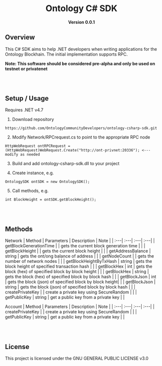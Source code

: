 <h1 align="center">Ontology C# SDK </h1>
<h4 align="center">Version 0.0.1 </h4>

## Overview

This C# SDK aims to help .NET developers when writing applications for the Ontology Blockhain.  The initial implementation supports RPC.

<b> Note: This software should be considered pre-alpha and only be used on testnet or privatenet </b>

<br><br>
## Setup / Usage

Requires .NET v4.7

1. Download repository
```
https://github.com/OntologyCommunityDevelopers/ontology-csharp-sdk.git
```
2. Modify Network/RPCrequest.cs to point to the appropriate RPC node
```
HttpWebRequest ontRPCRequest = (HttpWebRequest)WebRequest.Create("http://ont-privnet:20336"); <--- modify as needed
```
3. Build and add ontology-csharp-sdk.dll to your project

4. Create instance, e.g.
```
OntologySDK ontSDK = new OntologySDK();
```
5. Call methods, e.g.
```
int BlockHeight = ontSDK.getBlockHeight();
```

<br><br>
## Methods

Network
| Method | Parameters | Description | Note |
| :---| :---| :---| :---|
| getBlockGenerationTime |  | gets the current block generation time |  |
| getBlockHeight |  | gets the current block height | |
| getAddressBalance | string | gets the ont/ong balance of address |  |
| getNodeCount |  | gets the number of network nodes |  |
| getBlockHeightByTxHash | string | gets the block height of specified transaction hash |  |
| getBlockHex | int | gets the block (hex) of specified block by block height | |
| getBlockHex | string | gets the block (hex) of specified block by block hash | |
| getBlockJson | int | gets the block (json) of specified block by block height| |
| getBlockJson | string | gets the block (json) of specified block by block hash | |
| createPrivateKey |  | create a private key using SecureRandom  | |
| getPublicKey | string | get a public key from a private key  | |

Account
| Method | Parameters | Description | Note |
| :---| :---| :---| :---|
| createPrivateKey |  | create a private key using SecureRandom  | |
| getPublicKey | string | get a public key from a private key  | |

<br><br>
## License

This project is licensed under the GNU GENERAL PUBLIC LICENSE v3.0
